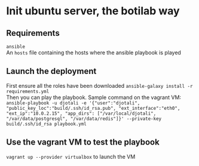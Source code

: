 # Init ubuntu server, the botilab way

## Requirements
`ansible`  
An `hosts` file containing the hosts where the ansible playbook is played  

## Launch the deployment
First ensure all the roles have been downloaded `ansible-galaxy install -r requirements.yml`  
Then you can play the playbook. Sample command on the vagrant VM:  
`ansible-playbook -u djotali -e '{"user":"djotali", "public_key_loc":"build/.ssh/id_rsa.pub", "ext_interface":"eth0", "ext_ip":"10.0.2.15", "app_dirs": ["/var/local/djotali", "/var/data/postgresql", "/var/data/redis"]}' --private-key build/.ssh/id_rsa playbook.yml`

## Use the vagrant VM to test the playbook
`vagrant up --provider virtualbox` to launch the VM
